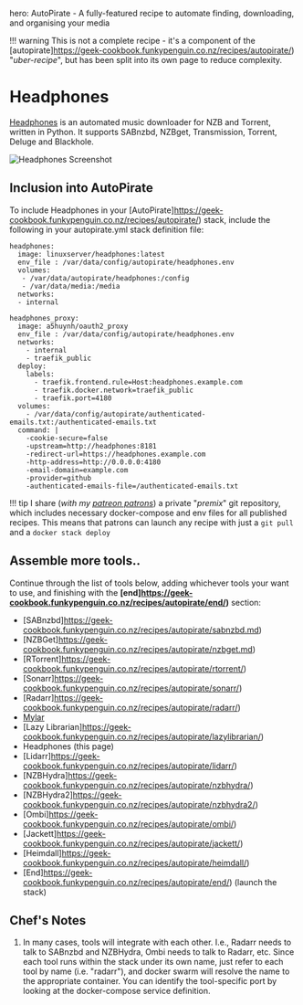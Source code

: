 hero: AutoPirate - A fully-featured recipe to automate finding, downloading, and organising your media    

!!! warning
    This is not a complete recipe - it's a component of the [autopirate]https://geek-cookbook.funkypenguin.co.nz/recipes/autopirate/) "_uber-recipe_", but has been split into its own page to reduce complexity.

# Headphones

[Headphones](https://github.com/rembo10/headphones) is an automated music downloader for NZB and Torrent, written in Python. It supports SABnzbd, NZBget, Transmission, Torrent, Deluge and Blackhole.

![Headphones Screenshot](../../images/headphones.png)

## Inclusion into AutoPirate

To include Headphones in your [AutoPirate]https://geek-cookbook.funkypenguin.co.nz/recipes/autopirate/) stack, include the following in your autopirate.yml stack definition file:

```
headphones:
  image: linuxserver/headphones:latest
  env_file : /var/data/config/autopirate/headphones.env
  volumes:
   - /var/data/autopirate/headphones:/config
   - /var/data/media:/media
  networks:
  - internal

headphones_proxy:
  image: a5huynh/oauth2_proxy
  env_file : /var/data/config/autopirate/headphones.env
  networks:
    - internal
    - traefik_public
  deploy:
    labels:
      - traefik.frontend.rule=Host:headphones.example.com
      - traefik.docker.network=traefik_public
      - traefik.port=4180
  volumes:
    - /var/data/config/autopirate/authenticated-emails.txt:/authenticated-emails.txt
  command: |
    -cookie-secure=false
    -upstream=http://headphones:8181
    -redirect-url=https://headphones.example.com
    -http-address=http://0.0.0.0:4180
    -email-domain=example.com
    -provider=github
    -authenticated-emails-file=/authenticated-emails.txt
```

!!! tip
    I share (_with my [patreon patrons](https://www.patreon.com/funkypenguin)_) a private "_premix_" git repository, which includes necessary docker-compose and env files for all published recipes. This means that patrons can launch any recipe with just a ```git pull``` and a ```docker stack deploy``` 

## Assemble more tools..

Continue through the list of tools below, adding whichever tools your want to use, and finishing with the **[end]https://geek-cookbook.funkypenguin.co.nz/recipes/autopirate/end/)** section:

* [SABnzbd]https://geek-cookbook.funkypenguin.co.nz/recipes/autopirate/sabnzbd.md)
* [NZBGet]https://geek-cookbook.funkypenguin.co.nz/recipes/autopirate/nzbget.md)
* [RTorrent]https://geek-cookbook.funkypenguin.co.nz/recipes/autopirate/rtorrent/)
* [Sonarr]https://geek-cookbook.funkypenguin.co.nz/recipes/autopirate/sonarr/)
* [Radarr]https://geek-cookbook.funkypenguin.co.nz/recipes/autopirate/radarr/)
* [Mylar](https://github.com/evilhero/mylar)
* [Lazy Librarian]https://geek-cookbook.funkypenguin.co.nz/recipes/autopirate/lazylibrarian/)
* Headphones (this page)
* [Lidarr]https://geek-cookbook.funkypenguin.co.nz/recipes/autopirate/lidarr/)
* [NZBHydra]https://geek-cookbook.funkypenguin.co.nz/recipes/autopirate/nzbhydra/)
* [NZBHydra2]https://geek-cookbook.funkypenguin.co.nz/recipes/autopirate/nzbhydra2/)
* [Ombi]https://geek-cookbook.funkypenguin.co.nz/recipes/autopirate/ombi/)
* [Jackett]https://geek-cookbook.funkypenguin.co.nz/recipes/autopirate/jackett/)
* [Heimdall]https://geek-cookbook.funkypenguin.co.nz/recipes/autopirate/heimdall/)
* [End]https://geek-cookbook.funkypenguin.co.nz/recipes/autopirate/end/) (launch the stack)


## Chef's Notes 

1. In many cases, tools will integrate with each other. I.e., Radarr needs to talk to SABnzbd and NZBHydra, Ombi needs to talk to Radarr, etc. Since each tool runs within the stack under its own name, just refer to each tool by name (i.e. "radarr"), and docker swarm will resolve the name to the appropriate container. You can identify the tool-specific port by looking at the docker-compose service definition.